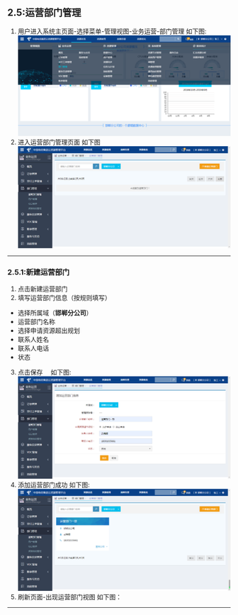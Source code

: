 ## 2.5:运营部门管理

1. 用户进入系统主页面-选择菜单-管理视图-业务运营-部门管理 如下图:
![](/assets/2.5.1.png)
2. 进入运营部门管理页面 如下图
![](/assets/2.5.2.png)

***

### 2.5.1:新建运营部门
1. 点击新建运营部门
2. 填写运营部门信息（按规则填写）
 - 选择所属域（**邯郸分公司**）
 - 运营部门名称
 - 选择申请资源超出规划
 - 联系人姓名
 - 联系人电话
 - 状态
3. 点击保存&emsp; 如下图:
![](/assets/2.5.1.3.png)
4. 添加运营部门成功 如下图:
![](/assets/2.5.1.4.png)
5. 刷新页面-出现运营部门视图   如下图：
***



